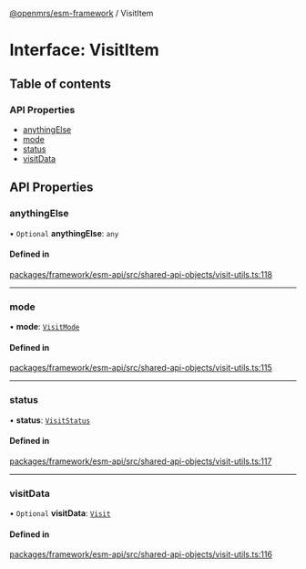 [@openmrs/esm-framework](../API.md) / VisitItem

# Interface: VisitItem

## Table of contents

### API Properties

- [anythingElse](VisitItem.md#anythingelse)
- [mode](VisitItem.md#mode)
- [status](VisitItem.md#status)
- [visitData](VisitItem.md#visitdata)

## API Properties

### anythingElse

• `Optional` **anythingElse**: `any`

#### Defined in

[packages/framework/esm-api/src/shared-api-objects/visit-utils.ts:118](https://github.com/jona42-ui/openmrs-esm-core/blob/main/packages/framework/esm-api/src/shared-api-objects/visit-utils.ts#L118)

___

### mode

• **mode**: [`VisitMode`](../enums/VisitMode.md)

#### Defined in

[packages/framework/esm-api/src/shared-api-objects/visit-utils.ts:115](https://github.com/jona42-ui/openmrs-esm-core/blob/main/packages/framework/esm-api/src/shared-api-objects/visit-utils.ts#L115)

___

### status

• **status**: [`VisitStatus`](../enums/VisitStatus.md)

#### Defined in

[packages/framework/esm-api/src/shared-api-objects/visit-utils.ts:117](https://github.com/jona42-ui/openmrs-esm-core/blob/main/packages/framework/esm-api/src/shared-api-objects/visit-utils.ts#L117)

___

### visitData

• `Optional` **visitData**: [`Visit`](Visit.md)

#### Defined in

[packages/framework/esm-api/src/shared-api-objects/visit-utils.ts:116](https://github.com/jona42-ui/openmrs-esm-core/blob/main/packages/framework/esm-api/src/shared-api-objects/visit-utils.ts#L116)
